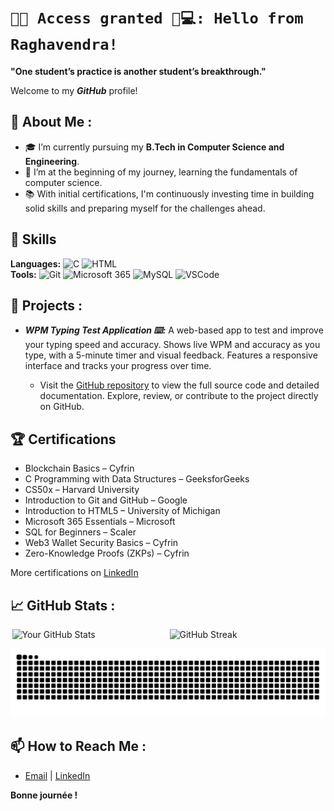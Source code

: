 # `🔐✅ Access granted 🤖💻: Hello from Raghavendra!`

**"One student’s practice is another student’s breakthrough."**

Welcome to my ***GitHub*** profile!

## 🚀 About Me :

- 🎓 I’m currently pursuing my **B.Tech in Computer Science and Engineering**.
- 🌱 I’m at the beginning of my journey, learning the fundamentals of computer science.
- 📚 With initial certifications, I'm continuously investing time in building solid skills and preparing myself for the challenges ahead.

## 💼 Skills

**Languages:** <img src="https://skillicons.dev/icons?i=c" width="20" height="20" alt="C"/> <img src="https://skillicons.dev/icons?i=html" width="20" height="20" alt="HTML"/>  
**Tools:** <img src="https://skillicons.dev/icons?i=git" width="20" height="20" alt="Git"/> <img src="https://img.icons8.com/fluency/240/microsoft-365.png" width="20" height="20" alt="Microsoft 365"/> <img src="https://skillicons.dev/icons?i=mysql" width="20" height="20" alt="MySQL"/> <img src="https://skillicons.dev/icons?i=vscode" width="20" height="20" alt="VSCode"/>



## 📁 Projects : 

- ***WPM Typing Test Application ⌨️:*** A web-based app to test and improve your typing speed and accuracy. Shows live WPM and accuracy as you type, with a 5-minute timer and visual feedback. Features a responsive interface and tracks your progress over time.
  
    - Visit the [GitHub repository](https://github.com/sasly2048/WPM-Typing-Test) to view the full source code and detailed documentation. Explore, review, or contribute to the project directly on GitHub.


## 🏆 Certifications

- Blockchain Basics – Cyfrin
- C Programming with Data Structures – GeeksforGeeks
- CS50x – Harvard University
- Introduction to Git and GitHub – Google
- Introduction to HTML5 – University of Michigan
- Microsoft 365 Essentials – Microsoft
- SQL for Beginners – Scaler
- Web3 Wallet Security Basics – Cyfrin
- Zero-Knowledge Proofs (ZKPs) – Cyfrin

More certifications on [LinkedIn](https://www.linkedin.com/in/raghavendra-g204800/details/certifications/)


## 📈 GitHub Stats :

<div style="display: flex; justify-content: space-around; width: 100%;">
  <img src="https://github-readme-stats.vercel.app/api?username=sasly2048&show_icons=true&theme=radical&card_width=450" alt="Your GitHub Stats" style="width: 49%;" />
  <img src="https://streak-stats.demolab.com/?user=sasly2048&theme=dark&card_width=450" alt="GitHub Streak" style="width: 49%;" />
</div>
<p align="center">
  <img src="https://raw.githubusercontent.com/sasly2048/sasly2048/output/github-contribution-grid-snake.svg" alt="snake" />
</p>

## 📫 How to Reach Me :

- [Email](mailto:raghavendrasujith204800@gmail.com) | [LinkedIn](https://www.linkedin.com/in/raghavendra-g204800/)





**Bonne journée !**
